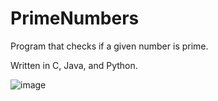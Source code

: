 # PrimeNumbers

Program that checks if a given number is prime.

Written in C, Java, and Python.

![image](https://user-images.githubusercontent.com/32044950/119725119-8d6dd500-be3d-11eb-8f36-7b4e2ef10be8.png)
